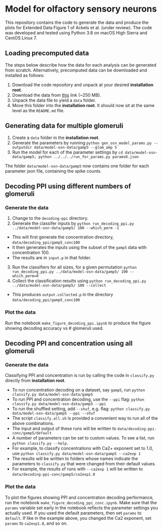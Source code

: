 # Model for olfactory sensory neurons 
This repository contains the code to generate the data and produce the plots for Extended Data Figure 1 of Ackels et al. (under review).
The code was developed and tested using Python 3.8 on macOS High Sierra and CentOS Linux 7.
## Loading precomputed data
The steps below describe how the data for each analysis can be generated from scratch. Alternatively, precomputed data can be downloaded and installed as follows:
1. Download the code repository and unpack at your desired **installation root**.
2. Download the data from [this](https://www.dropbox.com/s/pncq56d4evnx7v4/crick-osn-model-release-data.tar.gz?dl=0) link (~250 MB).
3. Unpack the data file to yield a `data` folder.
4. Move this folder into the **installation root**. It should now sit at the same level as the `README.md` file.
## Generating data for multiple glomeruli
1. Create a `data` folder in the **installation root**.
1. Generate the parameters by running ```python gen_osn_model_params.py --outputdir data/model-osn-data/gamp5 --glom_amp 5```
2. Run the model for each of the parameter settings by ```cd data/model-osn-data/gamp5; python ../../../run_for_params.py params0.json```

The folder `data/model-osn-data/gamp5` now contains one folder for each parameter json file, containing the spike counts.
## Decoding PPI using different numbers of glomeruli
### Generate the data
1. Change to the `decoding-ppi` directory.
2. Generate the classifer inputs by `python run_decoding_ppi.py ../data/model-osn-data/gamp5/ 100 --which_perm -1`
- This will first generate the concentration directory, `data/decoding_ppi/gamp5_conc100`
- It then generates the inputs using the subset of the `gamp5` data with concentration 100. 
- The results are in `input.p` in that folder.
3. Run the classifiers for all sizes, for a given permutation `python run_decoding_ppi.py ../data/model-osn-data/gamp5/ 100 --which_perm=0`
4. Collect the classification results using `python run_decoding_ppi.py ../data/model-osn-data/gamp5/ 100 --collect` 
- This produces `output.collected.p` in the directory `data/decoding_ppi/gamp5_conc100`
### Plot the data
Run the notebook `make_figure_decoding_ppi.ipynb` to produce the figure showing decoding accuracy vs # glomeruli used.
## Decoding PPI and concentration using all glomeruli
### Generate the data
Classifying PPI and concentration is run by calling the code in `classify.py` directly from **installation root**.
- To run concentration decoding on a dataset, say `gamp5`, run `python classify.py data/model-osn-data/gamp5`
- To run PPI and concentration decoding, use the `--ppi` flag: `python classify.py data/model-osn-data/gamp5 --ppi`
- To run the shuffled setting, add `--shuf`, e.g. flag: `python classify.py data/model-osn-data/gamp5 --ppi --shuf`
- The script `classify.all.sh` is provided a convenient way to run all of the above combinations.
- The input and output of these runs will be written to `data/decoding-ppi-conc/gamp5/default`
- A number of parameters can be set to custom values. To see a list, run `python classify.py --help`.
- For example, to classify concentrations with Ca2+ exponent set to 1.0, use `python classify.py data/model-osn-data/gamp5 --ca2exp 1`
- The results will be written to folders whose names indicate the parameters to `classify.py` that were changed from their default values.
- For example, the results of runs with `--ca2exp 1`  will be written to `data/decoding-ppi-conc/gamp5/ca2exp1.0`
### Plot the data
To plot the figures showing PPI and concentration decoding performance, run the notebook `make_figure_decoding_ppi_conc.ipynb`.
Make sure that the `params` variable set early in the notebook reflects the parameter settings you actually used. If you used the default parameters, then set `params` to `default`. If like in the example above, you changed the Ca2 exponent, set `params` to `ca2exp1.0`, and so on.

